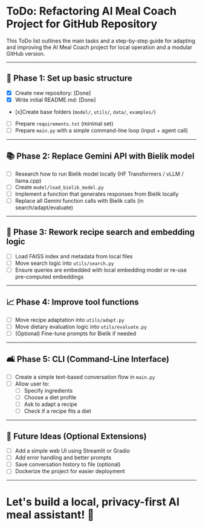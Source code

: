 # ToDo: Refactoring AI Meal Coach Project for GitHub Repository

This ToDo list outlines the main tasks and a step-by-step guide for adapting and improving the AI Meal Coach project for local operation and a modular GitHub version.

---

## 📅 Phase 1: Set up basic structure

- [x] Create new repository: [Done]
- [x] Write initial README.md: [Done]
- [x]Create base folders (`model/`, `utils/`, `data/`, `examples/`)
- [ ] Prepare `requirements.txt` (minimal set)
- [ ] Prepare `main.py` with a simple command-line loop (input + agent call)

---

## 📚 Phase 2: Replace Gemini API with Bielik model

- [ ] Research how to run Bielik model locally (HF Transformers / vLLM / llama.cpp)
- [ ] Create `model/load_bielik_model.py`
- [ ] Implement a function that generates responses from Bielik locally
- [ ] Replace all Gemini function calls with Bielik calls (in search/adapt/evaluate)

---

## 🔄 Phase 3: Rework recipe search and embedding logic

- [ ] Load FAISS index and metadata from local files
- [ ] Move search logic into `utils/search.py`
- [ ] Ensure queries are embedded with local embedding model or re-use pre-computed embeddings

---

## 📈 Phase 4: Improve tool functions

- [ ] Move recipe adaptation into `utils/adapt.py`
- [ ] Move dietary evaluation logic into `utils/evaluate.py`
- [ ] (Optional) Fine-tune prompts for Bielik if needed

---

## 🛋️ Phase 5: CLI (Command-Line Interface)

- [ ] Create a simple text-based conversation flow in `main.py`
- [ ] Allow user to:
  - [ ] Specify ingredients
  - [ ] Choose a diet profile
  - [ ] Ask to adapt a recipe
  - [ ] Check if a recipe fits a diet

---

## 👾 Future Ideas (Optional Extensions)

- [ ] Add a simple web UI using Streamlit or Gradio
- [ ] Add error handling and better prompts
- [ ] Save conversation history to file (optional)
- [ ] Dockerize the project for easier deployment

---

# Let's build a local, privacy-first AI meal assistant! 🚀

